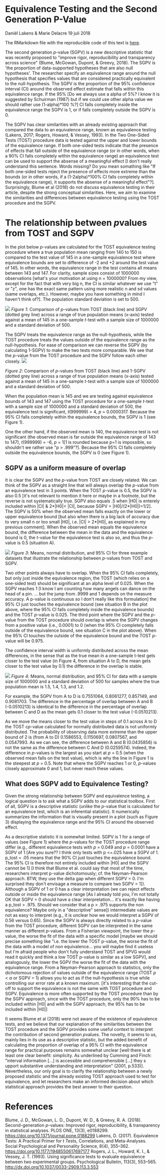 Equivalence Testing and the Second Generation P-Value
================
Daniël Lakens & Marie Delacre
19 juli 2018

The RMarkdown file with the reproducible code of this text is [here](https://github.com/Lakens/TOST_vs_SGPV/blob/master/sgpv_vs_TOST.Rmd).

The second generation *p*-value (SGPV) is a new descriptive statistic that was recently proposed to "improve rigor, reproducibility and transparency across science" (Blume, McGowan, Dupont, & Greevy, 2018). The SGPV is 'the proportion of data-supported hypotheses that are also null hypotheses'. The researcher specify an equivalence range around the null hypothesis that specifies values that are considered practically equivalent to the null-hypothesis. The SGPV is the proportion of the 95% confidence interval (CI) around the observed effect estimate that falls within this equivalence range. If the 95% [Do we always use a alpha of 5%? I know it is suggested by Schuirman (1987) but if we could use other alpha value we should rather use (1-alpha)*100 %?] CI falls completely inside the equivalence range the SGPV is 1, or if falls completely outside the SGPV is 0.

The SGPV has clear similarities with an already existing approach that compared the data to an equivalence range, known as equivalence testing (Lakens, 2017; Rogers, Howard, & Vessey, 1993). In the Two One-Sided Tests (TOST) procedure data is tested against the upper and lower bounds of the equivalence range. If both one-sided tests indicate that the presence of effects that fall outside of the equivalence range (or in other words, when a 90% CI falls completely within the equivalence range) an equivalence test can be used to support the absense of a meaningful effect [I don't really understand this sentence. Words missing? Do you mean somathing like "If both one-sided tests reject the presence of effects more extreme than the bounds (or in other words, if a (1-2alpha)*100% CI falls completely within the equivalence range), it supports the absense of a meaningful effect"?]. Surprisingly, Blume et al (2018) do not discuss equivalence testing in their article, despite the strong conceptual similarities. Here, we aim to examine the similarities and differences between equivalence testing using the TOST procedure and the SGPV.

The relationship between *p*values from TOST and SGPV
=====================================================

In the plot below *p*-values are calculated for the TOST equivalence testing procedure where a true population mean ranging from 140 to 150 is compared to the test value of 145 in a one-sample equivalence test where equivalence bounds are set to difference of -2 and +2 around the test value of 145. In other words, the equivalence range in the test contains all means between 143 and 147. For clarity, sample sizes consist of 1000000 observations [what's your motivation at using n = 1000000? From my view, except for the fact that with very big n, the CI is similar whatever we use "t" or "z", one has the exact same pattern using more realistic n and sd values (same overlaps, etc.). However, maybe you have something in mind I haven't think of?]. The population standard deviation is set to 500.

![](sgpv_vs_TOST_files/figure-markdown_github/sgpv_tost-1.png) *Figure 1*: Comparison of *p*-values from TOST (black line) and SGPV (dotted grey line) across a range of true population means (x-axis) tested against a mean of 145 in a one-sample *t*-test with a sample size of 1000000 and a standard deviation of 500.

The SGPV treats the equivalence range as the null-hypothesis, while the TOST procedure treats the values outside of the equivalence range as the null-hypothesis. For ease of comparison we can reverse the SGPV (by calculating 1-SGPV) to make the two tests more comparable. We see that the *p*-value from the TOST procedure and the SGPV follow each other closely. ![](sgpv_vs_TOST_files/figure-markdown_github/1-sgpv_tost-1.png)

*Figure 2*: Comparison of *p*-values from TOST (black line) and 1-SGPV (dotted grey line) across a range of true population means (x-axis) tested against a mean of 145 in a one-sample *t*-test with a sample size of 1000000 and a standard deviation of 500.

When the population mean is 145 and we are testing against equivalence bounds of 143 and 147 using the TOST procedure for a one-sample *t*-test with a sample size of 1000000 and a standard deviation of 500, the equivalence test is significant, *t*(999999) = 4, *p* = 0.0000317. Because the 95% CI falls completely within the equivalence bounds, the SGPV is 1 (see Figure 1).

One the other hand, if the observed mean is 140, the equivalence test is not significant (the observed mean is far outside the equivalence range of 143 to 147), *t*(999999) = -6, *p* = 1[1 is rounded because p=1 is impossible, so shouldn't we rather use "p > .999"?]. Because the 95% CI falls completely outside the equivalence bounds, the SGPV is 0 (see Figure 1).

SGPV as a uniform measure of overlap 
------------------------------------

It is clear the SGPV and the *p*-value from TOST are closely related. We can think of the SGPV as a straight line that will always overlap the *p*-value from an equivalence test in 3 points. When the TOST *p*-value is 0.5, the SGPV is also 0.5 [it's not relevant to mention it here or maybe in a footnote, but the reverse is not systematically true. SGPV also equals .5 when |H0| is enterely included within |CI| & 2*|H0|< |CI|, because SGPV = |H0|/(2*|H0|)=1/2]. The SGPV is 50% when the observed mean falls exactly on the lower or upper equivalence bound [but also when there is a big lack of accuracy due to very small n or too small |H0|, i.e. |CI| > 2*|H0|,
as explained in my previous comment]. When the observed mean equals the equivalence bound, the difference between the mean in the data and the equivalence bound is 0, the *t*-value for the equivalence test is also so, and thus the *p*-value is 0.5 (situation A).

![](sgpv_vs_TOST_files/figure-markdown_github/unnamed-chunk-6-1.png) *Figure 3*: Means, normal distribution, and 95% CI for three example datasets that illustrate the relationship between *p*-values from TOST and SGPV.

Two other points always have to overlap. When the 95% CI falls completely, but only just inside the equivalence region, the TOST (which relies on a one-sided test) should be significant at an alpha level of 0.025. When the SGPV reaches 1 [I know I am counting how many angels can dance on the head of a pin. ... but the jump from .9999 and 1 depends on the measure accuracy. A p-value is continuous so I don't really like this formulation] the 95% CI just touches the equivalence bound (see situation B in the plot above, where the 95% CI falls completely inside the equivalence bounds) and the TOST *p*-value is 0.025. The third point where the SGPV and the *p*-value from the TOST procedure should overlap is where the SGPV changes from a positive value (i.e., 0.0001) to 0 (when the 95% CI completely falls outside of the equivalence bound, see situation C in the plot above). When the 95% CI touches the outside of the equivalence bound and the TOST *p*-value will be 0.975.

The confidence interval width is uniformly distributed across the mean differences, in the sense that as the true mean in a one-sample t-test gets closer to the test value (in Figure 4, from situation A to D, the mean gets closer to the test value by 0.1) the difference in the overlap is stable.

![](sgpv_vs_TOST_files/figure-markdown_github/unnamed-chunk-8-1.png) *Figure 4*: Means, normal distribution, and 95% CI for data with a sample size of 1000000 and a standard deviation of 500 for samples where the true population mean is 1.5, 1.4, 1.3, and 1.2.
 


For example, the SGPV from A to D is 0.7551064, 0.8061277, 0.857149, and 0.9081703. The difference in the percentage of overlap between A and B (-0.0510213) is identical to the difference in the percentage of overlap between C and D as the mean gets 0.1 closer to the test value (-0.0510213).

As we move the means closer to the test value in steps of 0.1 across A to D the TOST c*p*-value calculated for normally distributed data is not uniformly distributed. The probability of observing data more extreme than the upper bound of 2 is (from A to D) 0.1586553, 0.1150697, 0.0807567, and 0.0547993. As we can see, the difference between A and B (0.0435856) is not the same as the difference between C And D (0.0259574). Indeed, the difference in *p*-values is the largest as you start at *p* = 0.5 (when the observed mean falls on the test value), which is why the line in Figure 1 is the steepest at *p* = 0.5. Note that where the SGPV reaches 1 or 0, *p*-values closely approximate 0 and 1, but never reach these values.

What does SGPV add to Equivalence Testing? 
------------------------------------------

Given the strong relationship between SGPV and equivalence testing, a logical question is to ask what a SGPV adds to our statistical toolbox. First of all, SGPV is a descriptive statistic (unlike the *p*-value that is calculated for an equivalence test, which is an inferential statistic). It numerically summarizes the information that is visually present in a plot (such as Figure 3) displaying the equivalence range and the 95% CI around the observed effect.

As a descriptive statistic it is somewhat limited. SGPV is 1 for a range of values (see Figure 1) where the *p*-values for the TOST procedure range differ (e.g., different equivalence tests with *p* = 0.049 and *p* = 0.0001 have a SGPV of 1 [Are you sure?? I think only tests with p <=.025 have a SGPV of 1. p_tost = .05 means that the 90% CI just touches the equivalence bound. The 95% CI is therefore not entirely included within |H0| and the SGPV cannot be 1] [I think that Blume et al. could say that most of the time, researchers interpret p-value dichotomously; cf. the Neyman-Pearson approach. BTW, they use the delta gap when different SGPV = 0. I'm surprised they don't envisage a measure to compare two SGPV = 1]). Although a SGPV of 1 or 0 has a clear interpretation (we can reject effects outside or inside the equivalence range [As I already told you, I'm not totally OK that SGPV = 0 should have a clear interpretation... it's exactly like having a p_tost > .975. Should we consider that a p > .975 supports the non equivalence? Maybe only in a "descriptive" sense]) intermediate values are not as easy to interpret (e.g., it is unclear how we would interpret a SGPV of 0.56 versus 0.65). Since the SGPV is always directly related to a *p*-value from the TOST procedure, different SGPV can be interpreted in the same manner as different *p*-values. From a Fisherian viewpoint, the lower the *p*-value, the worse the fit of the data with a specific model [maybe we should precise something like "i.e. the lower the TOST p-value, the worse the fit of the data with a model of non equivalence... you will maybe find it useless but I'm afraid people who don't fully understand TOST and SPVG would read it quickly and think a low TOST p-value is similar as a low SGPV], and analogously, the lower the SGPV the worse the fit of the data with the equivalence range. From a Neyman-Pearson approach to statistics, only the dichotomous rejection of values outside of the equivalence range (TOST *p* &lt; *α* or SGPV = 1) allows you to act as if the null-hypothesis is true while controlling our error rate at a known maximum. [it's interesting that the cut-off to support the equivalence is not the same with TOST procedure and SGPV. Equivalence is more often supported by the TOST procedure than by the SGPV approach, since with the TOST procedure, only the 90% has to be included within |H0| and with the SGPV approach, the 95% has to be included within |H0|]

It seems Blume et al (2018) were not aware of the existence of equivalence tests, and we believe that our explanation of the similarities between the TOST procedure and the SGPV provides some useful context to interpret the contribution of second generation *p*values. The novelty, it seems to us, mainly lies in its use as a descriptive statistic, but the added benefit of calculating the proportion of overlap of a 95% CI with the equivalence range for practical purposes remains somewhat unclear [well there is at least one clear benefit: simplicity. As underlined by Cumming and Finch: "interval information [...] is accessible and comprehensible [...] they s upport substantive understanding and interpretation" (2001, p.533)]. Nevertheless, our only goal is to clarify the relationship between a newly proposed statistic and the already existing TOST approach used to test for equivalence, and let researchers make an informed decision about which statistical approach provides the best answer to their question.

References
==========

Blume, J. D., McGowan, L. D., Dupont, W. D., & Greevy, R. A. (2018). Second-generation *p*-values: Improved rigor, reproducibility, & transparency in statistical analyses. PLOS ONE, 13(3), e0188299. <https://doi.org/10.1371/journal.pone.0188299> Lakens, D. (2017). Equivalence Tests: A Practical Primer for t Tests, Correlations, and Meta-Analyses. Social Psychological and Personality Science, 8(4), 355–362. <https://doi.org/10.1177/1948550617697177> Rogers, J. L., Howard, K. I., & Vessey, J. T. (1993). Using significance tests to evaluate equivalence between two experimental groups. Psychological Bulletin, 113(3), 553–565. <http://dx.doi.org/10.1037/0033-2909.113.3.553>
